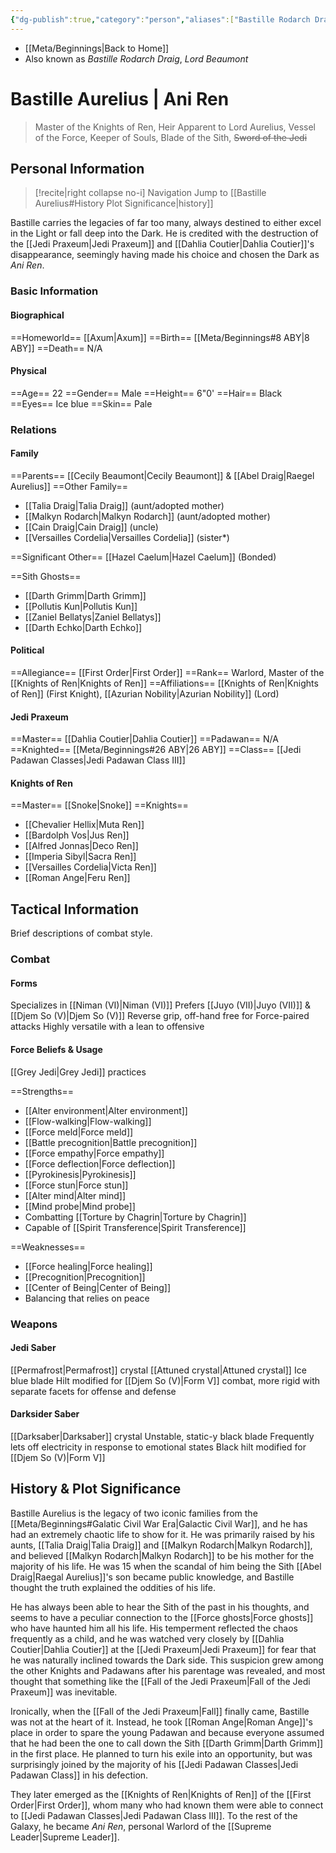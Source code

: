 ```yaml
---
{"dg-publish":true,"category":"person","aliases":["Bastille Rodarch Draig","Ani Ren"],"tags":["forcesensitive","fallenjedi","firstorder","knightsofren","warlord","azuriannobility","nobility","jedipraxeum","jediknight","formv","formvi","formvii"],"permalink":"/bastille-aurelius/","dgHomeLink":false,"dgPassFrontmatter":true}
---
```


- [[Meta/Beginnings|Back to Home]]
- Also known as *Bastille Rodarch Draig*, *Lord Beaumont*

# Bastille Aurelius | Ani Ren
>Master of the Knights of Ren, Heir Apparent to Lord Aurelius, Vessel of the Force, Keeper of Souls, Blade of the Sith, ~~Sword of the Jedi~~

## Personal Information
>[!recite|right collapse no-i] Navigation
>Jump to [[Bastille Aurelius#History Plot Significance|history]]

Bastille carries the legacies of far too many, always destined to either excel in the Light or fall deep into the Dark. He is credited with the destruction of the [[Jedi Praxeum|Jedi Praxeum]] and [[Dahlia Coutier|Dahlia Coutier]]'s disappearance, seemingly having made his choice and chosen the Dark as *Ani Ren*. 

### Basic Information

#### Biographical
==Homeworld== [[Axum|Axum]]
==Birth== [[Meta/Beginnings#8 ABY|8 ABY]]
==Death== N/A

#### Physical
==Age== 22
==Gender== Male
==Height== 6"0'
==Hair== Black
==Eyes== Ice blue
==Skin== Pale

### Relations

#### Family
==Parents== [[Cecily Beaumont|Cecily Beaumont]] & [[Abel Draig|Raegel Aurelius]]
==Other Family== 
- [[Talia Draig|Talia Draig]] (aunt/adopted mother)
- [[Malkyn Rodarch|Malkyn Rodarch]] (aunt/adopted mother)
- [[Cain Draig|Cain Draig]] (uncle)
- [[Versailles Cordelia|Versailles Cordelia]] (sister*)

==Significant Other== [[Hazel Caelum|Hazel Caelum]] (Bonded)

==Sith Ghosts==
- [[Darth Grimm|Darth Grimm]]
- [[Pollutis Kun|Pollutis Kun]]
- [[Zaniel Bellatys|Zaniel Bellatys]]
- [[Darth Echko|Darth Echko]]

#### Political
==Allegiance==  [[First Order|First Order]] 
==Rank==  Warlord, Master of the [[Knights of Ren|Knights of Ren]]
==Affiliations== [[Knights of Ren|Knights of Ren]] (First Knight), [[Azurian Nobility|Azurian Nobility]] (Lord)

#### Jedi Praxeum
==Master== [[Dahlia Coutier|Dahlia Coutier]]
==Padawan== N/A
==Knighted== [[Meta/Beginnings#26 ABY|26 ABY]]
==Class== [[Jedi Padawan Classes|Jedi Padawan Class III]]

#### Knights of Ren
==Master== [[Snoke|Snoke]]
==Knights==
- [[Chevalier Hellix|Muta Ren]]
- [[Bardolph Vos|Jus Ren]]
- [[Alfred Jonnas|Deco Ren]]
- [[Imperia Sibyl|Sacra Ren]]
- [[Versailles Cordelia|Victa Ren]]
- [[Roman Ange|Feru Ren]]

## Tactical Information
Brief descriptions of combat style.

### Combat

#### Forms
Specializes in [[Niman (VI)|Niman (VI)]] 
Prefers [[Juyo (VII)|Juyo (VII)]] & [[Djem So (V)|Djem So (V)]] 
Reverse grip, off-hand free for Force-paired attacks
Highly versatile with a lean to offensive

#### Force Beliefs & Usage
[[Grey Jedi|Grey Jedi]] practices

==Strengths==
- [[Alter environment|Alter environment]]
- [[Flow-walking|Flow-walking]]
- [[Force meld|Force meld]]
- [[Battle precognition|Battle precognition]]
- [[Force empathy|Force empathy]]
- [[Force deflection|Force deflection]]
- [[Pyrokinesis|Pyrokinesis]]
- [[Force stun|Force stun]]
- [[Alter mind|Alter mind]]
- [[Mind probe|Mind probe]]
- Combatting [[Torture by Chagrin|Torture by Chagrin]]
- Capable of [[Spirit Transference|Spirit Transference]]

==Weaknesses==
- [[Force healing|Force healing]]
- [[Precognition|Precognition]]
- [[Center of Being|Center of Being]]
- Balancing that relies on peace

### Weapons

#### Jedi Saber
[[Permafrost|Permafrost]] crystal
[[Attuned crystal|Attuned crystal]]
Ice blue blade
Hilt modified for [[Djem So (V)|Form V]] combat, more rigid with separate facets for offense and defense

#### Darksider Saber
[[Darksaber|Darksaber]] crystal 
Unstable, static-y black blade
Frequently lets off electricity in response to emotional states 
Black hilt modified for [[Djem So (V)|Form V]]

## History & Plot Significance
Bastille Aurelius is the legacy of two iconic families from the [[Meta/Beginnings#Galatic Civil War Era|Galactic Civil War]], and he has had an extremely chaotic life to show for it. He was primarily raised by his aunts, [[Talia Draig|Talia Draig]] and [[Malkyn Rodarch|Malkyn Rodarch]], and believed [[Malkyn Rodarch|Malkyn Rodarch]] to be his mother for the majority of his life. He was 15 when the scandal of him being the Sith [[Abel Draig|Raegal Aurelius]]'s son became public knowledge, and Bastille thought the truth explained the oddities of his life.

He has always been able to hear the Sith of the past in his thoughts, and seems to have a peculiar connection to the [[Force ghosts|Force ghosts]] who have haunted him all his life. His temperment reflected the chaos frequently as a child, and he was watched very closely by [[Dahlia Coutier|Dahlia Coutier]] at the [[Jedi Praxeum|Jedi Praxeum]] for fear that he was naturally inclined towards the Dark side. This suspicion grew among the other Knights and Padawans after his parentage was revealed, and most thought that something like the [[Fall of the Jedi Praxeum|Fall of the Jedi Praxeum]] was inevitable. 

Ironically, when the [[Fall of the Jedi Praxeum|Fall]] finally came, Bastille was not at the heart of it. Instead, he took [[Roman Ange|Roman Ange]]'s place in order to spare the young Padawan and because everyone assumed that he had been the one to call down the Sith [[Darth Grimm|Darth Grimm]] in the first place. He planned to turn his exile into an opportunity, but was surprisingly joined by the majority of his [[Jedi Padawan Classes|Jedi Padawan Class]] in his defection. 

They later emerged as the [[Knights of Ren|Knights of Ren]] of the [[First Order|First Order]], whom many who had known them were able to connect to [[Jedi Padawan Classes|Jedi Padawan Class III]]. To the rest of the Galaxy, he became *Ani Ren*, personal Warlord of the [[Supreme Leader|Supreme Leader]]. 